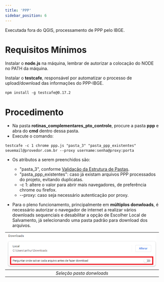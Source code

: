 ```yaml
---
title: 'PPP'
sidebar_position: 6
---
```

Executada fora do QGIS, processamento de PPP pelo IBGE.

# Requisitos Mínimos
Instalar o **node.js** na máquina, lembrar de autorizar a colocação do NODE no PATH da máquina.

Instalar o **testcafe**, responsável por automatizar o processo de upload/download das informações do PPP-IBGE.
```
npm install -g testcafe@0.17.2
```

# Procedimento
* Na pasta **rotinas_complementares_pto_controle**, procure a pasta **ppp** e abra do **cmd** dentro dessa pasta.
* Execute o comando:
```
testcafe -c 1 chrome ppp.js "pasta_3" "pasta_ppp_existentes" seuemail@provedor.com.br --proxy username:senha@proxy:porta
```
* Os atributos a serem preenchidos são:
    * "pasta_3", conforme [Validação da Estrutura de Pastas](/guia_pto_controle/validar_estrutura_pastas.md).
    * "pasta_ppp_existentes": caso já existam arquivos PPP processados do projeto, evitando duplicatas.
    * -c 1: altere o valor para abrir mais navegadores, de preferência chrome ou firefox.
    * --proxy: caso seja necessário autenticação por proxy.

* Para o pleno funcionamento, principalmente em **múltiplos donwloads**, é necessário autorizar o navegador de internet a realizar vários downloads sequenciais e desabilitar a opção de Escolher Local de Salvamento, já selecionando uma pasta padrão para download dos arquivos.

| ![img8](./img/image10.png)|
|:--:|
| *Seleção pasta donwloads* |

